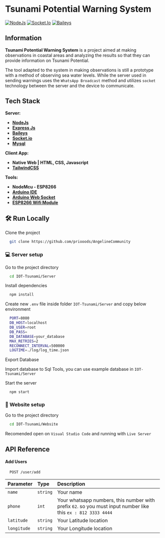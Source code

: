 # Tsunami Potential Warning System

<p align="left">
    <a href="https://www.npmjs.com/package/npm-auto-version">
        <img src="https://img.shields.io/badge/NodeJs-1.0.0-success"
            alt="NodeJs"></a>
    <a href="https://www.npmjs.com/package/socket.io">
        <img src="https://img.shields.io/badge/socket.io-4.5.2-blueviolet"
            alt="Socket.Io"></a>
    <a href="https://github.com/adiwajshing/Baileys">
        <img src="https://img.shields.io/badge/whatsapp%20baileys-4.2.0-success"
            alt="Baileys"></a>
</p>

## Information

**Tsunami Potential Warning System** is a project aimed at making observations in coastal areas and analyzing the results so that they can provide information on Tsunami Potential.

The tool adapted to the system in making observations is still a prototype with a method of observing sea water levels. While the server used in sending warnings uses the `WhatsApp Broadcast` method and utilizes `socket` technology between the server and the device to communicate.


## Tech Stack

**Server:** 
  - [**NodeJs**](https://nodejs.org/en/)
  - [**Express Js**](https://expressjs.com/)
  - [**Baileys**](https://github.com/adiwajshing/Baileys)
  - [**Socket.io**](https://socket.io/)
  - [**Mysql**](https://www.mysql.com/)

**Client App:** 
  - **Native Web | HTML, CSS, Javascript**
  - [**TailwindCSS**](https://tailwindcss.com/)

**Tools:** 
  - **NodeMcu - ESP8266**
  - [**Arduino IDE**](https://www.arduino.cc/en/software/)
  - [**Arduino Web Socket**](https://github.com/Links2004/arduinoWebSockets)
  - [**ESP8266 Wifi Module**](https://arduino-esp8266.readthedocs.io/en/latest/esp8266wifi/readme.html)



## 🛠 Run Locally

Clone the project

```bash
  git clone https://github.com/priooods/AngelineCommunity
```

### 💻 Server setup

Go to the project directory

```bash
  cd IOT-Tsunami/Server
```

Install dependencies

```bash
  npm install
```

Create new `.env` file inside folder `IOT-Tsunami/Server` and copy below environment

``` bash
  PORT=8080
  DB_HOST=localhost
  DB_USER=root
  DB_PASS=
  DB_DATABASE=your_database
  MAX_RETRIES=2
  RECONNECT_INTERVAL=500000
  LOGTIME=./log/log_time.json
```

Export Database

Import database to Sql Tools, you can use example database in `IOT-Tsunami/Server`

Start the server

```bash
  npm start
```

### 🪩 Website setup

Go to the project directory



```bash
  cd IOT-Tsunami/Website
```
Recomended open on `Visual Studio Code` and running with `Live Server`

## API Reference

#### Add Users

```http
  POST /user/add
```

| Parameter | Type    | Description                |
| :-------- | :-------| :------------------------- |
| `name`    | `string`| Your name                  |
| `phone`   | `int`   | Your whatsapp numbers, this number with prefix `62`. so you must input number like this `ex : 812 3333 4444`           |
| `latitude`    | `string`| Your Latitude location    |
| `longitude`    | `string`| Your Longitude location    |


